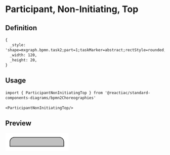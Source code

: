 # Participant, Non-Initiating, Top

## Definition

```
{
  _style: 'shape=mxgraph.bpmn.task2;part=1;taskMarker=abstract;rectStyle=rounded;bottomRightStyle=square;bottomLeftStyle=square;fillColor=#C0C0C0;whiteSpace=wrap;html=1;',
  _width: 120,
  _height: 20,
}
```

## Usage

```
import { ParticipantNonInitiatingTop } from '@reactiac/standard-components-diagrams/bpmn2Choreographies'

<ParticipantNonInitiatingTop/>
```

## Preview

<img src="./participant-non-initiating-top.png" width="200"/>
